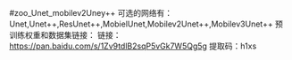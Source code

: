 #zoo_Unet_mobilev2Uney++
可选的网络有：Unet,Unet++,ResUnet++,MobielUnet,Mobilev2Unet++,Mobilev3Unet++
预训练权重和数据集链接：
链接：https://pan.baidu.com/s/1Zv9tdlB2sqP5vGk7W5Qg5g 
提取码：h1xs
